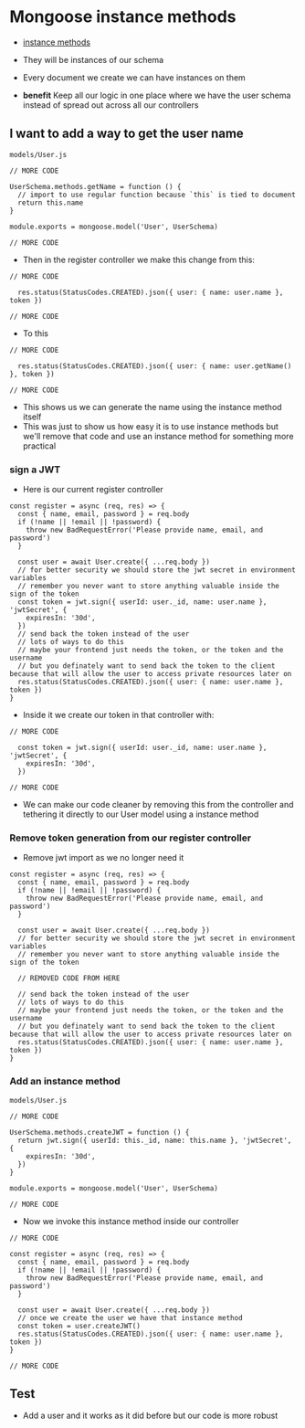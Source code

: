 # Mongoose instance methods
* [instance methods](https://mongoosejs.com/docs/guide.html#methods)

* They will be instances of our schema
* Every document we create we can have instances on them
* **benefit** Keep all our logic in one place where we have the user schema instead of spread out across all our controllers

## I want to add a way to get the user name
`models/User.js`

```
// MORE CODE

UserSchema.methods.getName = function () {
  // import to use regular function because `this` is tied to document
  return this.name
}

module.exports = mongoose.model('User', UserSchema)

// MORE CODE
```

* Then in the register controller we make this change from this:

```
// MORE CODE

  res.status(StatusCodes.CREATED).json({ user: { name: user.name }, token })

// MORE CODE
```

* To this

```
// MORE CODE

  res.status(StatusCodes.CREATED).json({ user: { name: user.getName() }, token })

// MORE CODE
```

* This shows us we can generate the name using the instance method itself
* This was just to show us how easy it is to use instance methods but we'll remove that code and use an instance method for something more practical

### sign a JWT
* Here is our current register controller

```
const register = async (req, res) => {
  const { name, email, password } = req.body
  if (!name || !email || !password) {
    throw new BadRequestError('Please provide name, email, and password')
  }

  const user = await User.create({ ...req.body })
  // for better security we should store the jwt secret in environment variables
  // remember you never want to store anything valuable inside the sign of the token
  const token = jwt.sign({ userId: user._id, name: user.name }, 'jwtSecret', {
    expiresIn: '30d',
  })
  // send back the token instead of the user
  // lots of ways to do this
  // maybe your frontend just needs the token, or the token and the username
  // but you definately want to send back the token to the client because that will allow the user to access private resources later on
  res.status(StatusCodes.CREATED).json({ user: { name: user.name }, token })
}

```

* Inside it we create our token in that controller with:

```
// MORE CODE

  const token = jwt.sign({ userId: user._id, name: user.name }, 'jwtSecret', {
    expiresIn: '30d',
  })

// MORE CODE
```

* We can make our code cleaner by removing this from the controller and tethering it directly to our User model using a instance method

### Remove token generation from our register controller
* Remove jwt import as we no longer need it

```
const register = async (req, res) => {
  const { name, email, password } = req.body
  if (!name || !email || !password) {
    throw new BadRequestError('Please provide name, email, and password')
  }

  const user = await User.create({ ...req.body })
  // for better security we should store the jwt secret in environment variables
  // remember you never want to store anything valuable inside the sign of the token
  
  // REMOVED CODE FROM HERE
  
  // send back the token instead of the user
  // lots of ways to do this
  // maybe your frontend just needs the token, or the token and the username
  // but you definately want to send back the token to the client because that will allow the user to access private resources later on
  res.status(StatusCodes.CREATED).json({ user: { name: user.name }, token })
}
```

### Add an instance method
`models/User.js`

```
// MORE CODE

UserSchema.methods.createJWT = function () {
  return jwt.sign({ userId: this._id, name: this.name }, 'jwtSecret', {
    expiresIn: '30d',
  })
}

module.exports = mongoose.model('User', UserSchema)

// MORE CODE
```

* Now we invoke this instance method inside our controller

```
// MORE CODE

const register = async (req, res) => {
  const { name, email, password } = req.body
  if (!name || !email || !password) {
    throw new BadRequestError('Please provide name, email, and password')
  }

  const user = await User.create({ ...req.body })
  // once we create the user we have that instance method
  const token = user.createJWT()
  res.status(StatusCodes.CREATED).json({ user: { name: user.name }, token })
}

// MORE CODE
```

## Test
* Add a user and it works as it did before but our code is more robust

